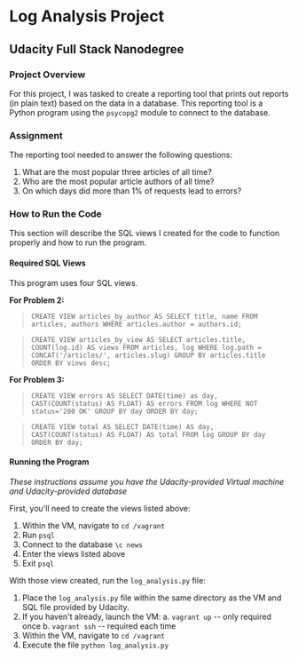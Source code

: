 # Log Analysis Project
## Udacity Full Stack Nanodegree

### Project Overview
For this project, I was tasked to create a reporting tool that prints out reports (in plain text) based on the data in a database. This reporting tool is a Python program using the `psycopg2` module to connect to the database.

### Assignment
The reporting tool needed to answer the following questions:
1. What are the most popular three articles of all time?
2. Who are the most popular article authors of all time?
3. On which days did more than 1% of requests lead to errors?

### How to Run the Code
This section will describe the SQL views I created for the code to function properly and how to run the program.

#### Required SQL Views
This program uses four SQL views.

**For Problem 2:**

> `CREATE VIEW articles_by_author AS
SELECT title, name
FROM articles, authors
WHERE articles.author = authors.id;`

> `CREATE VIEW articles_by_view AS
SELECT articles.title, COUNT(log.id) AS views
FROM articles, log
WHERE log.path = CONCAT('/articles/', articles.slug)
GROUP BY articles.title
ORDER BY views desc;`

**For Problem 3:**

>`CREATE VIEW errors AS
SELECT DATE(time) as day, CAST(COUNT(status) AS FLOAT) AS errors
FROM log
WHERE NOT status='200 OK'
GROUP BY day
ORDER BY day;`

>`CREATE VIEW total AS
SELECT DATE(time) AS day, CAST(COUNT(status) AS FLOAT) AS total
FROM log
GROUP BY day
ORDER BY day;`

#### Running the Program
*These instructions assume you have the Udacity-provided Virtual machine and Udacity-provided database*

First, you'll need to create the views listed above:
1. Within the VM, navigate to `cd /vagrant`
2. Run `psql`
3. Connect to the database `\c news`
4. Enter the views listed above
5. Exit `psql`

With those view created, run the `log_analysis.py` file:
1. Place the `log_analysis.py` file within the same directory as the VM and SQL file provided by Udacity.
2. If you haven't already, launch the VM:
	a. `vagrant up` -- only required once
	b. `vagrant ssh` -- required each time
3. Within the VM, navigate to `cd /vagrant`
4. Execute the file `python log_analysis.py`